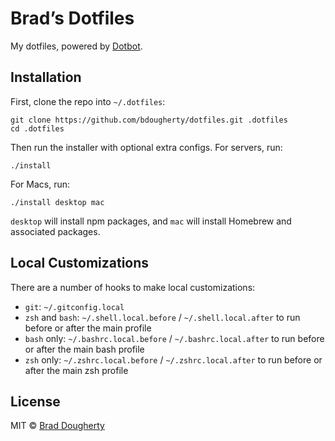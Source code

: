 # Brad’s Dotfiles

My dotfiles, powered by [Dotbot](https://github.com/anishathalye/dotbot).

## Installation

First, clone the repo into `~/.dotfiles`:

```shell
git clone https://github.com/bdougherty/dotfiles.git .dotfiles
cd .dotfiles
```

Then run the installer with optional extra configs. For servers, run:

```shell
./install
```

For Macs, run:

```shell
./install desktop mac
```

`desktop` will install npm packages, and `mac` will install Homebrew and associated packages.

## Local Customizations

There are a number of hooks to make local customizations:

* `git`: `~/.gitconfig.local`
* `zsh` and `bash`: `~/.shell.local.before` / `~/.shell.local.after` to run before or after the main profile
* `bash` only: `~/.bashrc.local.before` / `~/.bashrc.local.after` to run before or after the main bash profile
* `zsh` only: `~/.zshrc.local.before` / `~/.zshrc.local.after` to run before or after the main zsh profile

## License

MIT © [Brad Dougherty](https://brad.is)
